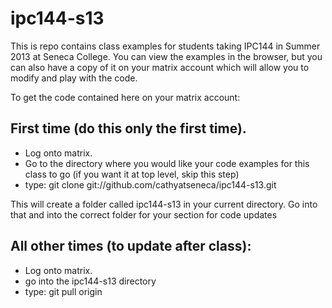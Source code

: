 ipc144-s13
==========

This is repo contains class examples for students taking IPC144 in Summer 2013 at Seneca College.  You can view the examples in the browser, but you can also have a copy of it on your matrix account which will allow you to modify and play with the code.

To get the code contained here on your matrix account:

First time (do this only the first time).  
----------------------------------------

* Log onto matrix.
* Go to the directory where you would like your code examples for this class to go (if you want it at top level, skip this step)
* type: git clone git://github.com/cathyatseneca/ipc144-s13.git

This will create a folder called ipc144-s13 in your current directory.  Go into that and into the correct folder for your section for code updates

All other times (to update after class):
----------------

* Log onto matrix.
* go into the ipc144-s13 directory
* type: git pull origin

